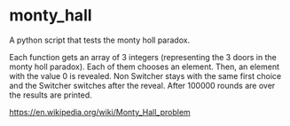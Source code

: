 # monty_hall

A python script that tests the monty holl paradox.

Each function gets an array of 3 integers (representing the 3 doors in the monty holl paradox).
Each of them chooses an element. Then, an element with the value 0 is revealed.
Non Switcher stays with the same first choice and the Switcher switches after the reveal.
After 100000 rounds are over the results are printed.

https://en.wikipedia.org/wiki/Monty_Hall_problem
